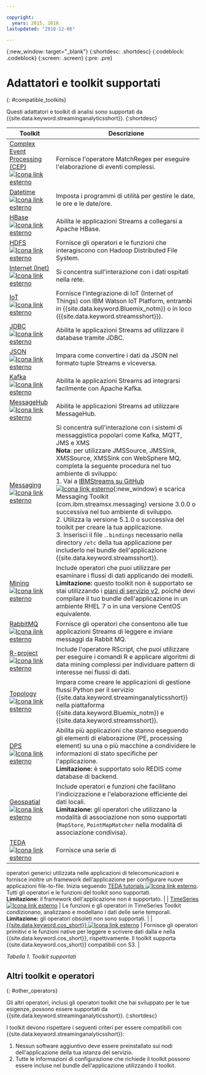 ```yaml
---

copyright:
  years: 2015, 2018
lastupdated: "2018-12-06"

---
```


<!-- Attribute definitions -->
{:new_window: target="_blank"}
{:shortdesc: .shortdesc}
{:codeblock: .codeblock}
{:screen: .screen}
{:pre: .pre}

# Adattatori e toolkit supportati
{: #compatible_toolkits}

Questi adattatori e toolkit di analisi sono supportati da {{site.data.keyword.streaminganalyticsshort}}.
{:shortdesc}

| Toolkit                        | Descrizione							                  |
| --------------------------------| --------------------------|
| [Complex Event Processing (CEP) ![Icona link esterno](../../icons/launch-glyph.svg "Icona link esterno")](https://ibm.co/2zOwODa)    |	Fornisce l'operatore MatchRegex per eseguire l'elaborazione di eventi complessi.  		 |
| [Datetime ![Icona link esterno](../../icons/launch-glyph.svg "Icona link esterno")](https://ibmstreams.github.io/streamsx.datetime/)	|	Imposta i programmi di utilità per gestire le date, le ore e le date/ore.	 |
| [HBase![Icona link esterno](../../icons/launch-glyph.svg "Icona link esterno")](http://ibmstreams.github.io/streamsx.hbase/)        | Abilita le applicazioni Streams a collegarsi a Apache HBase.	 	   |
| [HDFS ![Icona link esterno](../../icons/launch-glyph.svg "Icona link esterno")](http://ibmstreams.github.io/streamsx.hdfs/)          | Fornisce gli operatori e le funzioni che interagiscono con Hadoop Distributed File System.	|
| [Internet (Inet) ![Icona link esterno](../../icons/launch-glyph.svg "Icona link esterno")](http://ibmstreams.github.io/streamsx.inet)|  Si concentra sull'interazione con i dati ospitati nella rete.				       |
| [IoT ![Icona link esterno](../../icons/launch-glyph.svg "Icona link esterno")](http://ibmstreams.github.io/streamsx.iot/)            | Fornisce l'integrazione di IoT (Internet of Things) con IBM Watson IoT Platform, entrambi in {{site.data.keyword.Bluemix_notm}} o in loco ({{site.data.keyword.streamsshort}}). |
| [JDBC ![Icona link esterno](../../icons/launch-glyph.svg "Icona link esterno")](http://ibmstreams.github.io/streamsx.jdbc/)          | Abilita le applicazioni Streams ad utilizzare il database tramite JDBC.		   |
| [JSON ![Icona link esterno](../../icons/launch-glyph.svg "Icona link esterno")](http://ibmstreams.github.io/streamsx.json/)          | Impara come convertire i dati da JSON nel formato tuple Streams e viceversa.   		|
| [Kafka ![Icona link esterno](../../icons/launch-glyph.svg "Icona link esterno")](https://ibmstreams.github.io/streamsx.kafka/)       | Abilita le applicazioni Streams ad integrarsi facilmente con Apache Kafka. 	 |
| [MessageHub ![Icona link esterno](../../icons/launch-glyph.svg "Icona link esterno")](https://ibmstreams.github.io/streamsx.messagehub/) | Abilita le applicazioni Streams ad utilizzare MessageHub.			     |
| [Messaging ![Icona link esterno](../../icons/launch-glyph.svg "Icona link esterno")](https://ibmstreams.github.io/streamsx.messaging/)   |  	Si concentra sull'interazione con i sistemi di messaggistica popolari come Kafka, MQTT, JMS e XMS	<br>**Nota**: per utilizzare JMSSource, JMSSink, XMSSource, XMSSink con WebSphere MQ, completa la seguente procedura nel tuo ambiente di sviluppo: <br>1. Vai a [IBMStreams su GitHub ![Icona link esterno](../../icons/launch-glyph.svg "Icona link esterno")](https://github.com/IBMStreams){:new_window} e scarica Messaging Toolkit (com.ibm.streamsx.messaging) versione 3.0.0 o successiva nel tuo ambiente di sviluppo.<br>2. Utilizza la versione 5.1.0 o successiva del toolkit per creare la tua applicazione.<br>3. Inserisci il file .`.bindings` necessario nella directory `/etc` della tua applicazione per includerlo nel bundle dell'applicazione {{site.data.keyword.streamsshort}}.	    |
| [Mining ![Icona link esterno](../../icons/launch-glyph.svg "Icona link esterno")](https://ibm.co/2rj2lKw)              	   	            |  Include operatori che puoi utilizzare per esaminare i flussi di dati applicando dei modelli. <br> **Limitazione:** questo toolkit non è supportato se stai utilizzando i [piani di servizio v2](/docs/services/StreamingAnalytics/service_plans.html), poiché devi compilare il tuo bundle dell'applicazione in un ambiente RHEL 7 o in una versione CentOS equivalente. 	     |
| [RabbitMQ ![Icona link esterno](../../icons/launch-glyph.svg "Icona link esterno")](https://ibmstreams.github.io/streamsx.rabbitmq/)     |  Fornisce gli operatori che consentono alle tue applicazioni Streams di leggere e inviare messaggi da Rabbit MQ.  |
| [R-project ![Icona link esterno](../../icons/launch-glyph.svg "Icona link esterno")](https://ibm.co/2rj2lKw)          	   	              |   Include l'operatore RScript, che puoi utilizzare per eseguire i comandi R e applicare algoritmi di data mining complessi per individuare pattern di interesse nei flussi di dati.			     |
| [Topology ![Icona link esterno](../../icons/launch-glyph.svg "Icona link esterno")](http://ibmstreams.github.io/streamsx.topology/)      |  Impara come creare le applicazioni di gestione flussi Python per il servizio {{site.data.keyword.streaminganalyticsshort}} nella piattaforma {{site.data.keyword.Bluemix_notm}} e {{site.data.keyword.streamsshort}}.		     |
| [DPS ![Icona link esterno](../../icons/launch-glyph.svg "Icona link esterno")](http://ibmstreams.github.io/streamsx.dps/) |	 Abilita più applicazioni che stanno eseguendo gli elementi di elaborazione (PE, processing element) su una o più macchine a condividere le informazioni di stato specifiche per l'applicazione.<br>**Limitazione:** è supportato solo REDIS come database di backend.	| 	 	 	
| [Geospatial ![Icona link esterno](../../icons/launch-glyph.svg "Icona link esterno")](https://ibm.co/2KWf6nd) 	     |	Include operatori e funzioni che facilitano l'indicizzazione e l'elaborazione efficiente dei dati locali.<br>**Limitazione:** gli operatori che utilizzano la modalità di associazione non sono supportati (`MapStore`, `PointMapMatcher` nella modalità di associazione condivisa).		 |
| [TEDA ![Icona link esterno](../../icons/launch-glyph.svg "Icona link esterno")](https://ibm.co/2FYeTRL)	   | 	Fornisce una serie di
operatori generici utilizzata nelle applicazioni di telecomunicazioni e fornisce inoltre un
framework dell'applicazione per configurare nuove applicazioni file-to-file. Inizia seguendo [TEDA tutorials ![Icona link esterno](../../icons/launch-glyph.svg "Icona link esterno")](http://ibmstreams.github.io/streamsx.tutorial.teda/). Tutti gli operatori e le funzioni del toolkit sono supportati. <br>**Limitazione:** il framework dell'applicazione non è supportato.	 	 |
| [TimeSeries ![Icona link esterno](../../icons/launch-glyph.svg "Icona link esterno")](https://ibm.co/2FXzsgX)	 	  | Le funzioni e gli operatori in TimeSeries Toolkit condizionano, analizzano e modellano i dati delle serie temporali. <br>**Limitazione:** gli operatori obsoleti non sono supportati.	   |
| [{{site.data.keyword.cos_short}} ![Icona link esterno](../../icons/launch-glyph.svg "Icona link esterno")](https://bit.ly/2Ggp03T)	 	  | Fornisce gli operatori primitivi e le funzioni native per leggere e scrivere dati dalla e nella {{site.data.keyword.cos_short}}, rispettivamente. Il toolkit supporta {{site.data.keyword.cos_short}} compatibili con S3.	   |

*Tabella 1. Toolkit supportati*

## Altri toolkit e operatori
{: #other_operators}

Gli altri operatori, inclusi gli operatori toolkit che hai sviluppato per le tue esigenze, possono essere supportati da {{site.data.keyword.streaminganalyticsshort}}.
{:shortdesc}

I toolkit devono rispettare i seguenti criteri per essere compatibili con {{site.data.keyword.streaminganalyticsshort}}:

1. Nessun software aggiuntivo deve essere preinstallato sui nodi dell'applicazione della tua istanza del servizio.
2. Tutte le informazioni di configurazione che richiede il toolkit possono essere incluse nel bundle dell'applicazione utilizzando il toolkit.

